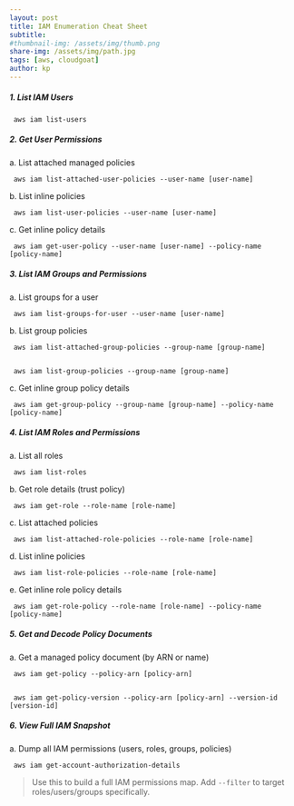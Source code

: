```yaml
---
layout: post
title: IAM Enumeration Cheat Sheet
subtitle: 
#thumbnail-img: /assets/img/thumb.png
share-img: /assets/img/path.jpg
tags: [aws, cloudgoat]
author: kp
---
```


##### 1. List IAM Users


     aws iam list-users



##### 2. **Get User Permissions**


   a. List attached managed policies


     aws iam list-attached-user-policies --user-name [user-name]

     
   b. List inline policies


     aws iam list-user-policies --user-name [user-name]

     
   c. Get inline policy details


     aws iam get-user-policy --user-name [user-name] --policy-name [policy-name]



##### 3. **List IAM Groups and Permissions**


   a. List groups for a user


     aws iam list-groups-for-user --user-name [user-name]

     
   b. List group policies


     aws iam list-attached-group-policies --group-name [group-name]


     aws iam list-group-policies --group-name [group-name]

     
   c. Get inline group policy details


     aws iam get-group-policy --group-name [group-name] --policy-name [policy-name]


     
##### 4. **List IAM Roles and Permissions**


   a. List all roles


     aws iam list-roles

     
   b. Get role details (trust policy)


     aws iam get-role --role-name [role-name]

     
   c. List attached policies


     aws iam list-attached-role-policies --role-name [role-name]

     
   d. List inline policies


     aws iam list-role-policies --role-name [role-name]

     
   e. Get inline role policy details


     aws iam get-role-policy --role-name [role-name] --policy-name [policy-name]


##### 5. Get and Decode Policy Documents


   a. Get a managed policy document (by ARN or name)


     aws iam get-policy --policy-arn [policy-arn]


     aws iam get-policy-version --policy-arn [policy-arn] --version-id [version-id]


##### 6. View Full IAM Snapshot


   a. Dump all IAM permissions (users, roles, groups, policies)


     aws iam get-account-authorization-details


> Use this to build a full IAM permissions map. Add `--filter` to target roles/users/groups specifically.

